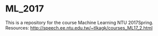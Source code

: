 # ML_2017
This is a repository for the course Machine Learning NTU 2017Spring.
Resources: http://speech.ee.ntu.edu.tw/~tlkagk/courses_ML17_2.html
